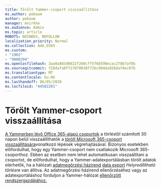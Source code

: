 ```yaml
---
title: Törölt Yammer-csoport visszaállítása
ms.author: pebaum
author: pebaum
manager: mnirkhe
ms.audience: Admin
ms.topic: article
ROBOTS: NOINDEX, NOFOLLOW
localization_priority: Normal
ms.collection: Adm_O365
ms.custom:
- "1902"
- "9000294"
ms.openlocfilehash: 3aa0a883d0822f260cff5f68590ecac278b7af0b
ms.sourcegitcommit: f28dafa0f727870038f72bc904da926daf4ec07b
ms.translationtype: MT
ms.contentlocale: hu-HU
ms.lasthandoff: 06/05/2020
ms.locfileid: "44582201"
---
```

# <a name="restore-a-deleted-yammer-group"></a>Törölt Yammer-csoport visszaállítása

[A Yammerben lévő Office 365-alapú csoportok](https://docs.microsoft.com/yammer/manage-yammer-groups/yammer-and-office-365-groups) a törléstől számított 30 napon belül visszaállíthatók a [törölt Microsoft 365-csoport visszaállítására](https://docs.microsoft.com/microsoft-365/admin/create-groups/restore-deleted-group)vonatkozó lépések végrehajtásával.
Bizonyos esetekben előfordulhat, hogy egy Yammer-csoport nem csatlakozik Microsoft 365-csoporthoz. Ebben az esetben nem lehet automatikusan visszaállítani a csoportot, de előfordulhat, hogy a Yammer-adatexportálásban törölt adatok elérhetők, ha a hálózati [adatmegőrzési házirend](https://docs.microsoft.com/yammer/manage-security-and-compliance/manage-data-compliance) [data export](https://docs.microsoft.com/yammer/manage-security-and-compliance/export-yammer-enterprise-data) *Helyreállítható törlés*re van állítva. Az adatmegőrzési házirend ellenőrzéséhez vagy az adatexportáláshoz forduljon a Yammer-hálózat [ellenőrzött rendszergazdájához.](https://docs.microsoft.com/yammer/manage-yammer-users/manage-yammer-admins)
